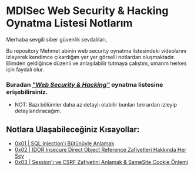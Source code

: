 # MDISec Web Security & Hacking Oynatma Listesi Notlarım

Merhaba sevgili siber güvenlik sevdalıları, 

  Bu repository Mehmet abinin web security oynatma listesindeki videolarını izleyerek kendimce çıkardığım yer yer görselli notlardan oluşmaktadır. Elimden geldiğince düzenli ve anlaşılabilir tutmaya çalıştım, umarım herkes için faydalı olur. 
  
### Buradan [*"Web Security & Hacking"*](https://www.youtube.com/playlist?list=PLwP4ObPL5GY940XhCtAykxLxLEOKCu0nT) oynatma listesine erişebilirsiniz.

- NOT: Bazı bölümler daha az detaylı olabilir bunları tekrardan izleyip detaylandıracağım.


## Notlara Ulaşabileceğiniz Kısayollar:

* [0x01 | SQL Injection'ı Bütünüyle Anlamak](/Notlar/0x01-|-SQL_Injection'ı_Bütünüyle_Anlamak.md)
* [0x02 | IDOR Insecure Direct Object Reference Zafiyetleri Hakkında Her Şey](/Notlar/0x02-|-IDOR_Insecure_Direct_Object_Reference_Zafiyetleri_Hakkında_Her_Şey.md)
* [0x03 | Session'ı ve CSRF Zafiyetini Anlamak & SameSite Cookie Önlemi](/Notlar/0x03-|-Session'ı_ve_CSRF_Zafiyetini_Anlamak_&_SameSite_Cookie_Önlemi.md)
